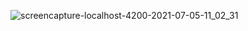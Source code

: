 ![screencapture-localhost-4200-2021-07-05-11_02_31](https://user-images.githubusercontent.com/81008413/124422231-a04ec000-dd80-11eb-924e-b3a629429a27.png)
